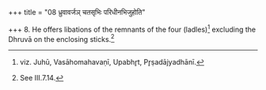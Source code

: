 +++
title = "08 ध्रुवावर्जञ् चतसृभिः परिधीनभिजुहोति"

+++
8. He offers libations of the remnants of the four (ladles)[^1] excluding the Dhruvā on the enclosing sticks.[^2]  


[^1]: viz. Juhū, Vasāhomahavaṇī, Upabhr̥t, Pr̥ṣadājyadhānī.  

[^2]: See III.7.14.  
